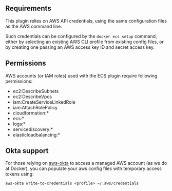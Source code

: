 ## Requirements

This plugin relies on AWS API credentials, using the same configuration files as
the AWS command line.

Such credentials can be configured by the `docker ecs setup` command, either by 
selecting an existing AWS CLI profile from existing config files, or by creating
one passing an AWS access key ID and secret access key.

## Permissions

AWS accounts (or IAM roles) used with the ECS plugin require following permissions:

- ec2:DescribeSubnets  
- ec2:DescribeVpcs
- iam:CreateServiceLinkedRole
- iam:AttachRolePolicy
- cloudformation:*
- ecs:*
- logs:*
- servicediscovery:*
- elasticloadbalancing:*


## Okta support

For those relying on [aws-okta](https://github.com/segmentio/aws-okta) to access a managed AWS account 
(as we do at Docker), you can populate your aws config files with temporary access tokens using: 
```shell script
aws-okta write-to-credentials <profile> ~/.aws/credentials
```
